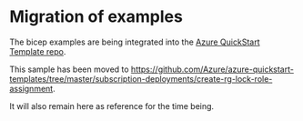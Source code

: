 # Migration of examples

The bicep examples are being integrated into the [Azure QuickStart Template repo](https://github.com/Azure/azure-quickstart-templates).

This sample has been moved to https://github.com/Azure/azure-quickstart-templates/tree/master/subscription-deployments/create-rg-lock-role-assignment.

It will also remain here as reference for the time being.
